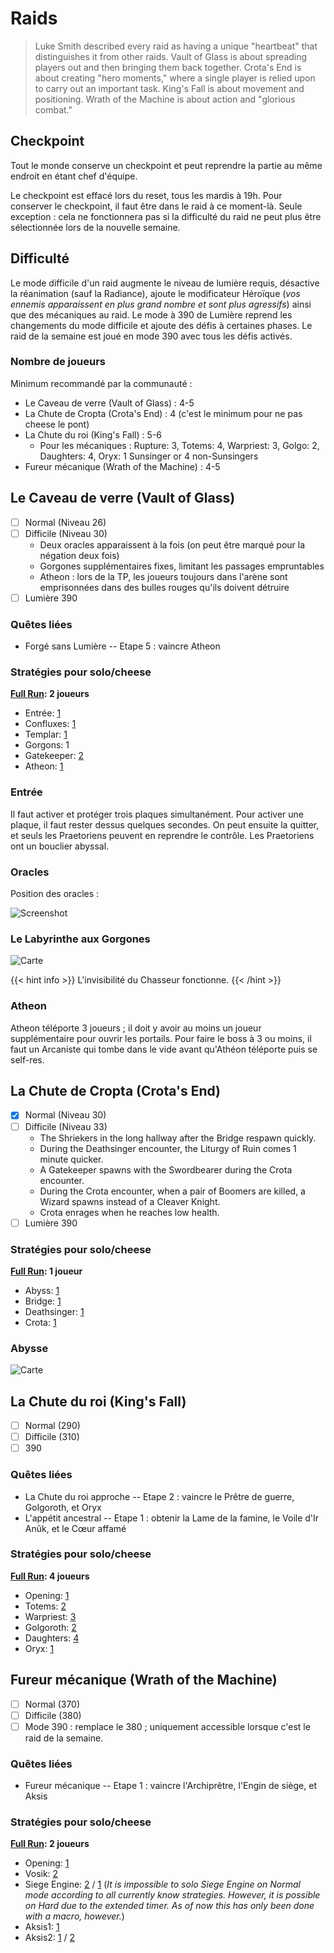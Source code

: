 # Raids

> Luke Smith described every raid as having a unique "heartbeat" that distinguishes it from other raids. Vault of Glass is about spreading players out and then bringing them back together. Crota's End is about creating "hero moments," where a single player is relied upon to carry out an important task. King's Fall is about movement and positioning. Wrath of the Machine is about action and "glorious combat."

## Checkpoint

Tout le monde conserve un checkpoint et peut reprendre la partie au même endroit en étant chef d'équipe.

Le checkpoint est effacé lors du reset, tous les mardis à 19h. Pour conserver le checkpoint, il faut être dans le raid à ce moment-là. Seule exception : cela ne fonctionnera pas si la difficulté du raid ne peut plus être sélectionnée lors de la nouvelle semaine.

## Difficulté

Le mode difficile d'un raid augmente le niveau de lumière requis, désactive la réanimation (sauf la Radiance), ajoute le modificateur Héroïque (*vos ennemis apparaissent en plus grand nombre et sont plus agressifs*) ainsi que des mécaniques au raid. Le mode à 390 de Lumière reprend les changements du mode difficile et ajoute des défis à certaines phases. Le raid de la semaine est joué en mode 390 avec tous les défis activés.

### Nombre de joueurs

Minimum recommandé par la communauté :

- Le Caveau de verre (Vault of Glass) : 4-5
- La Chute de Cropta (Crota's End) : 4 (c'est le minimum pour ne pas cheese le pont)
- La Chute du roi (King's Fall) : 5-6
    - Pour les mécaniques : Rupture: 3, Totems: 4, Warpriest: 3, Golgo: 2, Daughters: 4, Oryx: 1 Sunsinger or 4 non-Sunsingers
- Fureur mécanique (Wrath of the Machine) : 4-5

## Le Caveau de verre (Vault of Glass)

- [ ] Normal (Niveau 26)
- [ ] Difficile (Niveau 30)
    - Deux oracles apparaissent à la fois (on peut être marqué pour la négation deux fois)
    - Gorgones supplémentaires fixes, limitant les passages empruntables
    - Atheon : lors de la TP, les joueurs toujours dans l'arène sont emprisonnées dans des bulles rouges qu'ils doivent détruire
- [ ] Lumière 390

### Quêtes liées

- Forgé sans Lumière -- Etape 5 : vaincre Atheon

### Stratégies pour solo/cheese

**[Full Run](https://www.youtube.com/watch?v=ir-j1RfOwEs): 2 joueurs**

- Entrée: [1](https://www.youtube.com/watch?v=BYZ1vTA539I)
- Confluxes: [1](https://www.youtube.com/watch?v=-h8iEWGsixI)
- Templar: [1](https://www.youtube.com/watch?v=wTe7LOx9X3Y)
- Gorgons: 1
- Gatekeeper: [2](https://www.youtube.com/watch?v=K60OdsQqqiw)
- Atheon: [1](https://www.youtube.com/watch?v=TJwwrZuiTJU)

### Entrée

Il faut activer et protéger trois plaques simultanément. Pour activer une plaque, il faut rester dessus quelques secondes. On peut ensuite la quitter, et seuls les Praetoriens peuvent en reprendre le contrôle. Les Praetoriens ont un bouclier abyssal.

### Oracles

Position des oracles :

![Screenshot](oracles.webp)

### Le Labyrinthe aux Gorgones

![Carte](labyrinthe-gorgones.webp)

{{< hint info >}}
L'invisibilité du Chasseur fonctionne.
{{< /hint >}}

### Atheon

Atheon téléporte 3 joueurs ; il doit y avoir au moins un joueur supplémentaire pour ouvrir les portails. Pour faire le boss à 3 ou moins, il faut un Arcaniste qui tombe dans le vide avant qu'Athéon téléporte puis se self-res.

## La Chute de Cropta (Crota's End)

- [x] Normal (Niveau 30)
- [ ] Difficile (Niveau 33)
    - The Shriekers in the long hallway after the Bridge respawn quickly.
    - During the Deathsinger encounter, the Liturgy of Ruin comes 1 minute quicker.
    - A Gatekeeper spawns with the Swordbearer during the Crota encounter.
    - During the Crota encounter, when a pair of Boomers are killed, a Wizard spawns instead of a Cleaver Knight.
    - Crota enrages when he reaches low health.
- [ ] Lumière 390

### Stratégies pour solo/cheese

**[Full Run](https://www.youtube.com/watch?v=OXDEx2p6BiE): 1 joueur**

- Abyss: [1](https://www.youtube.com/watch?v=pq3gUeE1DDg)
- Bridge: [1](https://www.youtube.com/watch?v=Q2EFerlsgq4)
- Deathsinger: [1](https://youtu.be/OXDEx2p6BiE?t=26m4s)
- Crota: [1](https://www.youtube.com/watch?v=wmPj5eUQzvg)

### Abysse

![Carte](abyss-map.webp)

## La Chute du roi (King's Fall)

- [ ] Normal (290)
- [ ] Difficile (310)
- [ ] 390

### Quêtes liées

- La Chute du roi approche -- Etape 2 : vaincre le Prêtre de guerre, Golgoroth, et Oryx
- L'appétit ancestral -- Etape 1 : obtenir la Lame de la famine, le Voile d'Ir Anûk, et le Cœur affamé

### Stratégies pour solo/cheese

**[Full Run](https://www.youtube.com/watch?v=wMOLonTUNB4): 4 joueurs**

- Opening: [1](https://www.youtube.com/watch?v=xN34G8JauMo)
- Totems: [2](https://www.youtube.com/watch?v=huO0KnE2A6M)
- Warpriest: [3](https://www.youtube.com/watch?v=dTL8DvN0aTU)
- Golgoroth: [2](https://www.youtube.com/watch?v=w0nLKQJbK8o)
- Daughters: [4](https://youtu.be/wMOLonTUNB4?t=52m24s)
- Oryx: [1](https://www.youtube.com/watch?v=nVXRsp22xlc)

## Fureur mécanique (Wrath of the Machine)

- [ ] Normal (370)
- [ ] Difficile (380)
- [ ] Mode 390 : remplace le 380 ; uniquement accessible lorsque c'est le raid de la semaine.

### Quêtes liées

- Fureur mécanique -- Etape 1 : vaincre l'Archiprêtre, l'Engin de siège, et Aksis

### Stratégies pour solo/cheese

**[Full Run](https://youtu.be/OHH-TmWdEgI?t=59s): 2 joueurs**

- Opening: [1](https://www.youtube.com/watch?v=VRbp0-BKw-8)
- Vosik: [2](https://www.youtube.com/watch?v=-nLzv49r7WM)
- Siege Engine: [2](https://www.youtube.com/watch?v=EZZafkmS_j8) / [1](https://www.youtube.com/watch?v=jh3UoSrC4tE) (*It is impossible to solo Siege Engine on Normal mode according to all currently know strategies. However, it is possible on Hard due to the extended timer. As of now this has only been done with a macro, however.*)
- Aksis1: [1](https://www.youtube.com/watch?v=7dgCcIiRGoI)
- Aksis2: [1](https://www.youtube.com/watch?v=QcEocDfkDOQ) / [2](https://www.youtube.com/watch?v=Orhs8X2v-RY)
